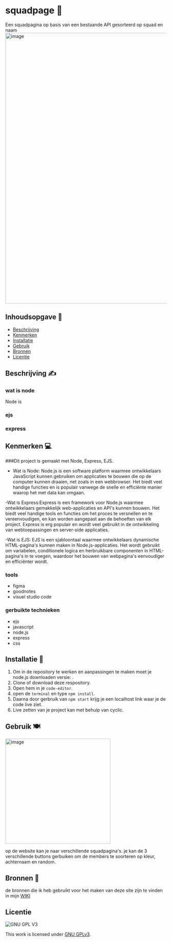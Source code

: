 # squadpage 👟
Een squadpagina op basis van een bestaande API gesorteerd op squad en naam
<img width="845" alt="image" src="https://user-images.githubusercontent.com/112857270/220895141-99344834-dc8a-4259-b4e4-82d90d09799f.png">


<!-- Geef je project een titel en schrijf in één zin wat het is -->

## Inhoudsopgave 👀

- [Beschrijving](#beschrijving)
- [Kenmerken](#kenmerken)
- [Installatie](#installatie)
- [Gebruik](#gebruik)
- [Bronnen](#bronnen)
- [Licentie](#licentie)

## Beschrijving ✍

### wat is node
Node is

### ejs

### express
<!-- In de Beschrijving staat hoe je project er uit ziet, hoe het werkt en wat je er mee kan. -->
<!-- Voeg een mooie poster visual toe 📸 -->
<!-- Voeg een link toe naar Github Pages 🌐-->

## Kenmerken 💻

<!-- Bij Kenmerken staat welke technieken zijn gebruikt en hoe. Wat is de HTML structuur? Wat zijn de belangrijkste dingen in CSS? Wat is er met Javascript gedaan en hoe? Misschien heb je een framwork of library gebruikt? -->
###Dit project is gemaakt met Node, Express, EJS.

- Wat is Node: Node.js is een software platform waarmee ontwikkelaars JavaScript kunnen gebruiken om applicaties te bouwen die op de computer kunnen draaien, net zoals in een webbrowser. Het biedt veel handige functies en is populair vanwege de snelle en efficiënte manier waarop het met data kan omgaan.

-Wat is Express:Express is een framework voor Node.js waarmee ontwikkelaars gemakkelijk web-applicaties en API's kunnen bouwen. Het biedt veel handige tools en functies om het proces te versnellen en te vereenvoudigen, en kan worden aangepast aan de behoeften van elk project. Express is erg populair en wordt veel gebruikt in de ontwikkeling van webtoepassingen en server-side applicaties.

-Wat is EJS: EJS is een sjabloontaal waarmee ontwikkelaars dynamische HTML-pagina's kunnen maken in Node.js-applicaties. Het wordt gebruikt om variabelen, conditionele logica en herbruikbare componenten in HTML-pagina's in te voegen, waardoor het bouwen van webpagina's eenvoudiger en efficiënter wordt.

### tools
- figma
- goodnotes
- visuel studio code

### gerbuikte technieken
- ejs
- javascript
- node.js
- express
- css


## Installatie 🌈

1. Om in de repository te werken en aanpassingen te maken moet je node.js downloaden versie: .
2. Clone of download deze respository.
3. Open hem in je `code-editor`.
4. open de `terminal` en type `npm install`.
5. Daarna door gerbruik van `npm start` krijg je een localhost link waar je de code live ziet.
6. Live zetten van je project kan met behulp van cyclic.

## Gebruik 🍽
<img width="328" alt="image" src="https://user-images.githubusercontent.com/112857270/220895706-c12e3918-d5d3-4b47-9912-33a6b163c270.png">

op de website kan je naar verschillende squadpagina's. je kan de 3 verschillende buttons gerbuiken om  de members te soorteren op kleur, achternaam en random.


## Bronnen 🎒
de bronnen die ik heb gebruikt voor het maken van deze site zijn te vinden in mijn [WIKI](https://github.com/zombie0youssra/squad-b-member-page/wiki/Analyseren-%F0%9F%91%80#bronnen)

## Licentie

![GNU GPL V3](https://www.gnu.org/graphics/gplv3-127x51.png)

This work is licensed under [GNU GPLv3](./LICENSE).
